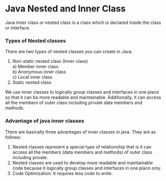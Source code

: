 # Java Nested and Inner Class
Java inner class or nested class is a class which is declared inside the class or interface.

### Types of Nested classes
There are two types of nested classes you can create in Java.
1. Non-static nested class (Inner class) <br>
      a) Member inner class <br>
      b) Anonymous inner class <br>
      c) Local inner class <br>
2. Static nested class

We use inner classes to logically group classes and interfaces in one place so that it can be more readable and maintainable.
Additionally, it can access all the members of outer class including private data members and methods.

### Advantage of java inner classes
There are basically three advantages of inner classes in java. They are as follows:

1) Nested classes represent a special type of relationship that is it can access all the members (data members and methods) of outer class including private.
2) Nested classes are used to develop more readable and maintainable code because it logically group classes and interfaces in one place only.
3) Code Optimization: It requires less code to write.
